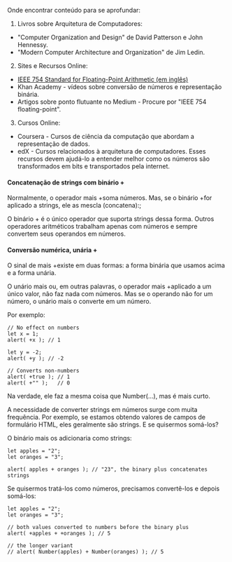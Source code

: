 Onde encontrar conteúdo para se aprofundar:

1. Livros sobre Arquitetura de Computadores:

- "Computer Organization and Design" de David Patterson e John Hennessy.
- "Modern Computer Architecture and Organization" de Jim Ledin.

2. Sites e Recursos Online:

- [IEEE 754 Standard for Floating-Point Arithmetic (em inglês)](https://en.wikipedia.org/wiki/IEEE_754)
- Khan Academy - vídeos sobre conversão de números e representação binária.
- Artigos sobre ponto flutuante no Medium - Procure por "IEEE 754 floating-point".

3. Cursos Online:

- Coursera - Cursos de ciência da computação que abordam a representação de dados.
- edX - Cursos relacionados à arquitetura de computadores.
Esses recursos devem ajudá-lo a entender melhor como os números são transformados em bits e transportados pela internet.



#### Concatenação de strings com binário +
Normalmente, o operador mais +soma números. Mas, se o binário +for aplicado a strings, ele as mescla (concatena):;

O binário + é o único operador que suporta strings dessa forma. Outros operadores aritméticos trabalham apenas com números e sempre convertem seus operandos em números.

#### Conversão numérica, unária +
O sinal de mais +existe em duas formas: a forma binária que usamos acima e a forma unária.

O unário mais ou, em outras palavras, o operador mais +aplicado a um único valor, não faz nada com números. Mas se o operando não for um número, o unário mais o converte em um número.

Por exemplo:

```hash
// No effect on numbers
let x = 1;
alert( +x ); // 1

let y = -2;
alert( +y ); // -2

// Converts non-numbers
alert( +true ); // 1
alert( +"" );   // 0
```

Na verdade, ele faz a mesma coisa que Number(...), mas é mais curto.

A necessidade de converter strings em números surge com muita frequência. Por exemplo, se estamos obtendo valores de campos de formulário HTML, eles geralmente são strings. E se quisermos somá-los?

O binário mais os adicionaria como strings:

```hash
let apples = "2";
let oranges = "3";

alert( apples + oranges ); // "23", the binary plus concatenates strings
```
Se quisermos tratá-los como números, precisamos convertê-los e depois somá-los:

```hash
let apples = "2";
let oranges = "3";

// both values converted to numbers before the binary plus
alert( +apples + +oranges ); // 5

// the longer variant
// alert( Number(apples) + Number(oranges) ); // 5
```